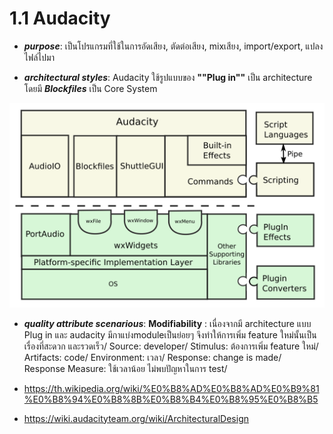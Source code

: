 # 1.1 Audacity
- ***purpose***: เป็นโปรแกรมที่ใช้ในการอัดเสียง, ตัดต่อเสียง, mixเสียง, import/export, แปลงไฟล์ไปมา         

- ***architectural styles***: Audacity ใช้รูปแบบของ **""Plug in""** เป็น architecture โดยมี ***Blockfiles*** เป็น Core System

 ![pic!](https://github.com/kritsanaphat/Software-Architecture/blob/main/audacityARCHITEC.png "layer")

- ***quality attribute scenarious***:
     **Modifiability** : เนื่องจากมี architecture แบบ Plug in และ audacity มีกาแบ่งmoduleเป็นย่อยๆ จึงทำให้การเพิ่ม feature ใหม่นั้นเป็นเรื่องที่สะดวก และรวดเร็ว/
        Source: developer/ 
        Stimulus: ต้องการเพิ่ม feature ใหม่/  
        Artifacts: code/
        Environment: เวลา/
        Response: change is made/
        Response Measure: ใช้เวลาน้อย ไม่พบปัญหาในการ test/



- https://th.wikipedia.org/wiki/%E0%B8%AD%E0%B8%AD%E0%B9%81%E0%B8%94%E0%B8%8B%E0%B8%B4%E0%B8%95%E0%B8%B5
- https://wiki.audacityteam.org/wiki/ArchitecturalDesign

